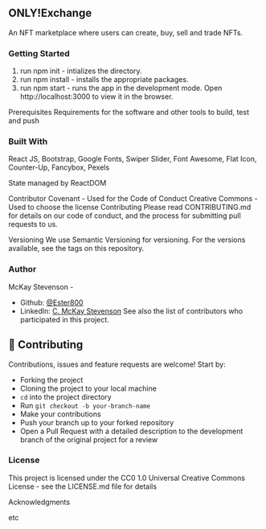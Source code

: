 ## ONLY!Exchange

An NFT marketplace where users can create, buy, sell and trade NFTs.

### Getting Started

1. run npm init - intializes the directory.
2. run npm install - installs the appropriate packages.
3. run npm start - runs the app in the development mode.  Open http://localhost:3000 to view it in the browser.

Prerequisites
Requirements for the software and other tools to build, test and push

### Built With
React JS, Bootstrap, Google Fonts, Swiper Slider, Font Awesome, Flat Icon, Counter-Up, Fancybox, Pexels 

State managed by ReactDOM

Contributor Covenant - Used for the Code of Conduct
Creative Commons - Used to choose the license
Contributing
Please read CONTRIBUTING.md for details on our code of conduct, and the process for submitting pull requests to us.

Versioning
We use Semantic Versioning for versioning. For the versions available, see the tags on this repository.

### Author
McKay Stevenson -
- Github: [@Ester800](https://github.com/Ester800)
- LinkedIn: [C. McKay Stevenson](www.linkedin.com/in/christian-mckay-stevenson)
See also the list of contributors who participated in this project.

## 🤝 Contributing

Contributions, issues and feature requests are welcome! Start by:

- Forking the project
- Cloning the project to your local machine
- `cd` into the project directory
- Run `git checkout -b your-branch-name`
- Make your contributions
- Push your branch up to your forked repository
- Open a Pull Request with a detailed description to the development branch of the original project for a review

### License
This project is licensed under the CC0 1.0 Universal Creative Commons License - see the LICENSE.md file for details

Acknowledgments

etc
